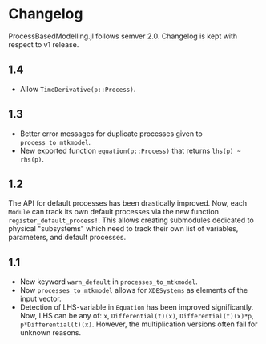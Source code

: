 # Changelog

ProcessBasedModelling.jl follows semver 2.0.
Changelog is kept with respect to v1 release.

## 1.4

- Allow `TimeDerivative(p::Process)`.

## 1.3

- Better error messages for duplicate processes given to `process_to_mtkmodel`.
- New exported function `equation(p::Process)` that returns `lhs(p) ~ rhs(p)`.

## 1.2

The API for default processes has been drastically improved.
Now, each `Module` can track its own default processes via the new function
`register_default_process!`. This allows creating submodules dedicated to
physical "subsystems" which need to track their own list of variables,
parameters, and default processes.

## 1.1

- New keyword `warn_default` in `processes_to_mtkmodel`.
- Now `processes_to_mtkmodel` allows for `XDESystems` as elements of the input vector.
- Detection of LHS-variable in `Equation` has been improved significantly.
  Now, LHS can be any of: `x`, `Differential(t)(x)`, `Differential(t)(x)*p`, `p*Differential(t)(x)`. However, the multiplication versions often fail for unknown reasons.